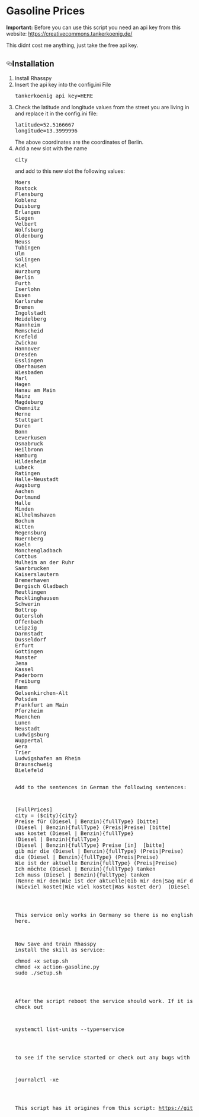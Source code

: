 # Gasoline Prices

<p><strong>Important:</strong>
Before you can use this script you need an api key from this website: 
<a href="https://creativecommons.tankerkoenig.de/">https://creativecommons.tankerkoenig.de/</a> 

This didnt cost me  anything, just take the free api key.

<h2><a id="user-content-installation" class="anchor" aria-hidden="true" href="#installation"><svg class="octicon octicon-link" viewBox="0 0 16 16" version="1.1" width="16" height="16" aria-hidden="true"><path fill-rule="evenodd" d="M4 9h1v1H4c-1.5 0-3-1.69-3-3.5S2.55 3 4 3h4c1.45 0 3 1.69 3 3.5 0 1.41-.91 2.72-2 3.25V8.59c.58-.45 1-1.27 1-2.09C10 5.22 8.98 4 8 4H4c-.98 0-2 1.22-2 2.5S3 9 4 9zm9-3h-1v1h1c1 0 2 1.22 2 2.5S13.98 12 13 12H9c-.98 0-2-1.22-2-2.5 0-.83.42-1.64 1-2.09V6.25c-1.09.53-2 1.84-2 3.25C6 11.31 7.55 13 9 13h4c1.45 0 3-1.69 3-3.5S14.5 6 13 6z"></path></svg></a>Installation</h2>
<ol>
<li>Install Rhasspy</li>
<li>Insert the api key into the config.ini File
<pre>
tankerkoenig_api_key=HERE
</pre>
</li>
<li>Check the latitude and longitude values from the street you are living in and replace it in the config.ini file: 
<pre>
latitude=52.5166667
longitude=13.3999996
</pre>
The above coordinates are the coordinates of Berlin.
<li>Add a new slot with the name 
<pre>city</pre>
and add to this new slot the following values:
<pre>Moers
Rostock
Flensburg
Koblenz
Duisburg
Erlangen
Siegen
Velbert
Wolfsburg
Oldenburg
Neuss
Tubingen
Ulm
Solingen
Kiel
Wurzburg
Berlin
Furth
Iserlohn
Essen
Karlsruhe
Bremen
Ingolstadt
Heidelberg
Mannheim
Remscheid
Krefeld
Zwickau
Hannover
Dresden
Esslingen
Oberhausen
Wiesbaden
Marl
Hagen
Hanau am Main
Mainz
Magdeburg
Chemnitz
Herne
Stuttgart
Duren
Bonn
Leverkusen
Osnabruck
Heilbronn
Hamburg
Hildesheim
Lubeck
Ratingen
Halle-Neustadt
Augsburg
Aachen
Dortmund
Halle
Minden
Wilhelmshaven
Bochum
Witten
Regensburg
Nuernberg
Koeln
Monchengladbach
Cottbus
Mulheim an der Ruhr
Saarbrucken
Kaiserslautern
Bremerhaven
Bergisch Gladbach
Reutlingen
Recklinghausen
Schwerin
Bottrop
Gutersloh
Offenbach
Leipzig
Darmstadt
Dusseldorf
Erfurt
Gottingen
Munster
Jena
Kassel
Paderborn
Freiburg
Hamm
Gelsenkirchen-Alt
Potsdam
Frankfurt am Main
Pforzheim
Muenchen
Lunen
Neustadt
Ludwigsburg
Wuppertal
Gera
Trier
Ludwigshafen am Rhein
Braunschweig
Bielefeld
<li>
<p>Add to the sentences in German the following sentences:</p>
<pre>[FullPrices]
city = ($city){city}
Preise für (Diesel | Benzin){fullType} [bitte]
(Diesel | Benzin){fullType} (Preis|Preise) [bitte]
was kostet (Diesel | Benzin){fullType}
(Diesel | Benzin){fullType}
(Diesel | Benzin){fullType} Preise [in] <city> [bitte]
gib mir die (Diesel | Benzin){fullType} (Preis|Preise)
die (Diesel | Benzin){fullType} (Preis|Preise)
Wie ist der aktuelle Benzin{fullType} (Preis|Preise)
Ich möchte (Diesel | Benzin){fullType} tanken
Ich muss (Diesel | Benzin){fullType} tanken
(Nenne mir den|Wie ist der aktuelle|Gib mir den|Sag mir den|Gib mir den aktuellen) (Diesel | Benzin){fullType} (Preis|Preise)
(Wieviel kostet|Wie viel kostet|Was kostet der)  (Diesel | Benzin){fullType} [gerade|jetzt]</pre>

This service only works in Germany so there is no english version here.
</li>
<li>Now Save and train Rhasspy
<li>install the skill as service:
<pre>
chmod +x setup.sh
chmod +x action-gasoline.py
sudo ./setup.sh
</pre>

After the script reboot the service should work. If it is not working check out
<pre>systemctl list-units --type=service</pre>
to see if the service started or check out any bugs with

<pre>journalctl -xe</pre>
 



This script has it origines from this script:
https://github.com/hablijack/Snips-Spritpreise